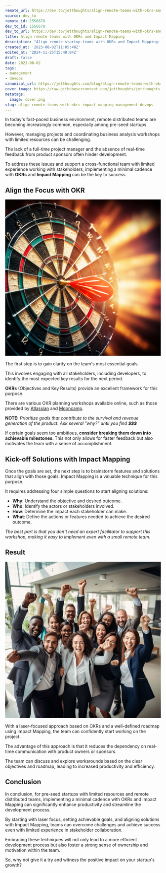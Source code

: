 ```yaml
---
remote_url: https://dev.to/jetthoughts/align-remote-teams-with-okrs-and-impact-mapping-3g97
source: dev_to
remote_id: 1556678
dev_to_id: 1556678
dev_to_url: https://dev.to/jetthoughts/align-remote-teams-with-okrs-and-impact-mapping-3g97
title: Align remote teams with OKRs and Impact Mapping
description: "Align remote startup teams with OKRs and Impact Mapping: Set laser-focused goals, streamline roadmaps, reduce dependency on real-time communication. Boost productivity, enhance cross-functional collaboration ✓"
created_at: '2023-08-02T11:05:40Z'
edited_at: '2024-11-25T15:40:04Z'
draft: false
date: 2023-08-02
tags:
- management
- devops
canonical_url: https://jetthoughts.com/blog/align-remote-teams-with-okrs-impact-mapping-management-devops/
cover_image: https://raw.githubusercontent.com/jetthoughts/jetthoughts.github.io/master/content/blog/align-remote-teams-with-okrs-impact-mapping-management-devops/cover.png
metatags:
  image: cover.png
slug: align-remote-teams-with-okrs-impact-mapping-management-devops
---
```

In today's fast-paced business environment, remote distributed teams are becoming increasingly common, especially among pre-seed startups.

However, managing projects and coordinating business analysis workshops with limited resources can be challenging.

The lack of a full-time project manager and the absence of real-time feedback from product sponsors often hinder development.

To address these issues and support a cross-functional team with limited experience working with stakeholders, implementing a minimal cadence with **OKRs** and **Impact Mapping** can be the key to success.

## Align the Focus with OKR

![Darts in the goal](file_0.png)

The first step is to gain clarity on the team's most essential goals.

This involves engaging with all stakeholders, including developers, to identify the most expected key results for the next period.

**OKRs** (Objectives and Key Results) provide an excellent framework for this purpose.

There are various OKR planning workshops available online, such as those provided by [Atlassian](https://www.atlassian.com/agile/agile-at-scale/okr) and [Mooncamp](https://mooncamp.com/blog/okr-workshop/).

**NOTE:** _Prioritize goals that contribute to the survival and revenue generation of the product. Ask several "why?" until you find **$$$**_

If certain goals seem too ambitious, **consider breaking them down into achievable milestones**. This not only allows for faster feedback but also motivates the team with a sense of accomplishment.

## Kick-off Solutions with Impact Mapping

Once the goals are set, the next step is to brainstorm features and solutions that align with those goals.
Impact Mapping is a valuable technique for this purpose.

It requires addressing four simple questions to start aligning solutions:

* **Why**: Understand the objective and desired outcome.
* **Who**: Identify the actors or stakeholders involved.
* **How**: Determine the impact each stakeholder can make.
* **What**: Define the actions or features needed to achieve the desired outcome.

_The best part is that you don't need an expert facilitator to support this workshop, making it easy to implement even with a small remote team._

## Result

![Success Team](file_1.png)

With a laser-focused approach based on OKRs and a well-defined roadmap using Impact Mapping, the team can confidently start working on the project.

The advantage of this approach is that it reduces the dependency on real-time communication with product owners or sponsors.

The team can discuss and explore workarounds based on the clear objectives and roadmap, leading to increased productivity and efficiency.

## Conclusion

In conclusion, for pre-seed startups with limited resources and remote distributed teams, implementing a minimal cadence with OKRs and Impact Mapping can significantly enhance productivity and streamline the development process.

By starting with laser focus, setting achievable goals, and aligning solutions with Impact Mapping, teams can overcome challenges and achieve success even with limited experience in stakeholder collaboration.

Embracing these techniques will not only lead to a more efficient development process but also foster a strong sense of ownership and motivation within the team.

So, why not give it a try and witness the positive impact on your startup's growth?
